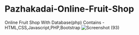 # Pazhakadai-Online-Fruit-Shop
Online Fruit  Shop With Database(php)
Contains -
HTML,CSS,Javascript,PHP,Bootstrap
![Screenshot (93)](https://user-images.githubusercontent.com/69708898/147626579-36aa1211-42fe-4503-ba22-5427d21eb5fc.png)
